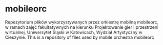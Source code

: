 # mobileorc
Repezytorium plików wykorzystywanych przez orkiestrę mobilną mobileorc, w ramach zajęć fakultatywnych na kierunku Projektowanie gier i przestrzeni wirtualnej, Uniwersytet Śląski w Katowicach, Wydział Artystyczny w Cieszynie.
This is a repository of files used by mobile orchestra mobileorc
